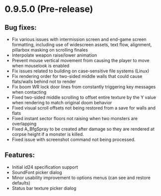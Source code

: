 # 0.9.5.0 (Pre-release)

## Bug fixes:
  - Fix various issues with intermission screen and end-game screen formatting, including use of widescreen assets, text flow, alignment, pillarbox masking on scrolling finales
  - Interpolate weapon raise/lower animation
  - Prevent mouse vertical movement from causing the player to move when mouselook is enabled
  - Fix issues related to building on case-sensitive file systems (Linux)
  - Fix rendering order for two-sided middle walls that could cause flats/walls behind not to render
  - Fix boom WR lock door lines from constantly triggering key messages when contacting
  - Fixed two-sided middle scrolling to offset entire texture by the Y value when rendering to match original doom behavior
  - Fixed visual scroll offsets not being restored from a save for walls and flats
  - Fixed instant sector floors not raising when two monsters are overlapping
  - Fixed A_BfgSpray to be created after damage so they are rendered at corpse height if a monster is killed.
  - Fixed issue with screenshot command not being processed.

## Features:
  - Initial id24 specification support
  - SoundFont picker dialog
  - Minor usability improvement to options menus (can see and restore defaults)
  - Status bar texture picker dialog
  
